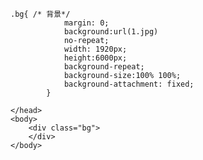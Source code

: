 
<html>
	<head>
		<meta charset="UTF-8">
		
	.bg{ /* 背景*/
				margin: 0;
				background:url(1.jpg) 
				no-repeat; 
				width: 1920px; 
				height:6000px;
				background-repeat;
				background-size:100% 100%; 
				background-attachment: fixed;
			}	
		
	</head>
	<body>
		<div class="bg">
		</div>
	</body>
</html>
